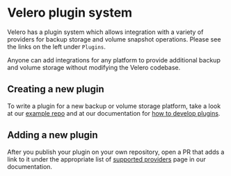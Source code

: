 
# Velero plugin system

Velero has a plugin system which allows integration with a variety of providers for backup storage and volume snapshot operations. Please see the links on the left under `Plugins`.

Anyone can add integrations for any platform to provide additional backup and volume storage without modifying the Velero codebase.

## Creating a new plugin

To write a plugin for a new backup or volume storage platform, take a look at our [example repo][1] and at our documentation for [how to develop plugins][2].

## Adding a new plugin

After you publish your plugin on your own repository, open a PR that adds a link to it under the appropriate list of [supported providers][3] page in our documentation.

[1]: https://github.com/vmware-tanzu/velero-plugin-example/
[2]: plugins.md
[3]: supported-providers.md